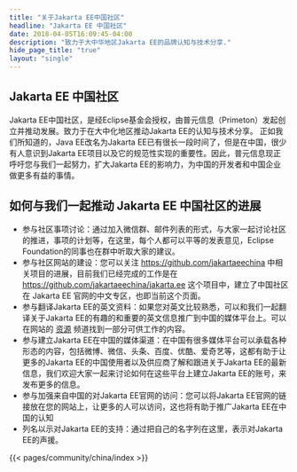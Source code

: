 ```yaml
---
title: "关于Jakarta EE中国社区"
headline: "Jakarta EE 中国社区"
date: 2018-04-05T16:09:45-04:00
description: "致力于大中华地区Jakarta EE的品牌认知与技术分享."
hide_page_title: "true"
layout: "single"
---
```


## Jakarta EE 中国社区

Jakarta EE中国社区，是经Eclipse基金会授权，由普元信息（Primeton）发起创立并推动发展。致力于在大中化地区推动Jakarta EE的认知与技术分享。 正如我们所知道的，Java EE改名为Jakarta EE已有很长一段时间了，但是在中国，很少有人意识到Jakarta EE项目以及它的规范性实现的重要性。因此，普元信息现正呼吁您与我们一起努力，扩大Jakarta EE的影响力，为中国的开发者和中国企业做更多有益的事情。

## 如何与我们一起推动 Jakarta EE 中国社区的进展

* 参与社区事项讨论：通过加入微信群、邮件列表的形式，与大家一起讨论社区的推进，事项的计划等，在这里，每个人都可以平等的发表意见，Eclipse Foundation的同事也在群中听取大家的建议。
* 参与社区网站的建设：您可以关注 https://github.com/jakartaeechina 中相关项目的进展，目前我们已经完成的工作是在 https://github.com/jakartaeechina/jakarta.ee 这个项目中，建立了中国社区在 Jakarta EE 官网的中文专区，也即当前这个页面。
* 参与翻译Jakarta EE的英文资料：如果您对英文比较熟悉，可以和我们一起翻译关于Jakarta EE的有趣的和重要的英文信息推广到中国的媒体平台上。可以在网站的 <a href="/zh/resources/#documentation">资源</a> 频道找到一部分可供工作的内容。
* 参与建立Jakarta EE在中国的媒体渠道：在中国有很多媒体平台可以承载各种形态的内容，包括微博、微信、头条、百度、优酷、爱奇艺等，这都有助于让更多的Jakarta EE的中国使用者以及供应商了解和跟进关于Jakarta EE的最新信息，我们欢迎大家一起来讨论如何在这些平台上建立Jakarta EE的账号，来发布更多的信息。
* 参与加强来自中国的对Jakarta EE官网的访问：您可以将Jakarta EE官网的链接放在您的网站上，让更多的人可以访问，这也将有助于推广Jakarta EE在中国的认知
* 列名以示对Jakarta EE的支持：通过把自己的名字列在这里，表示对Jakarta EE的声援。

{{< pages/community/china/index >}}

